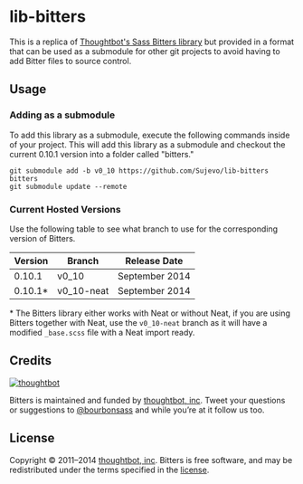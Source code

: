 lib-bitters
===========

This is a replica of [Thoughtbot's Sass Bitters library](https://github.com/thoughtbot/bitters) but provided in a format that can be used as a submodule for other git projects to avoid having to add Bitter files to source control.

Usage
---

### Adding as a submodule

To add this library as a submodule, execute the following commands inside of your project. This will add this library as a submodule and checkout the current 0.10.1 version into a folder called "bitters."

	git submodule add -b v0_10 https://github.com/Sujevo/lib-bitters bitters
	git submodule update --remote

### Current Hosted Versions

Use the following table to see what branch to use for the corresponding version of Bitters.

| Version  | Branch     | Release Date   |
| -------- | ---------- | -------------- |
| 0.10.1   | v0_10      | September 2014 |
| 0.10.1*  | v0_10-neat | September 2014 |

\* The Bitters library either works with Neat or without Neat, if you are using Bitters together with Neat, use the `v0_10-neat` branch as it will have a modified `_base.scss` file with a Neat import ready.

## Credits

[![thoughtbot](http://images.thoughtbot.com/bourbon/thoughtbot-logo.svg)](http://thoughtbot.com)

Bitters is maintained and funded by [thoughtbot, inc](http://thoughtbot.com). Tweet your questions or suggestions to [@bourbonsass](https://twitter.com/bourbonsass) and while you’re at it follow us too.

## License

Copyright © 2011–2014 [thoughtbot, inc](http://thoughtbot.com). Bitters is free software, and may be redistributed under the terms specified in the [license](https://github.com/thoughtbot/bitters/blob/master/LICENSE.md).
